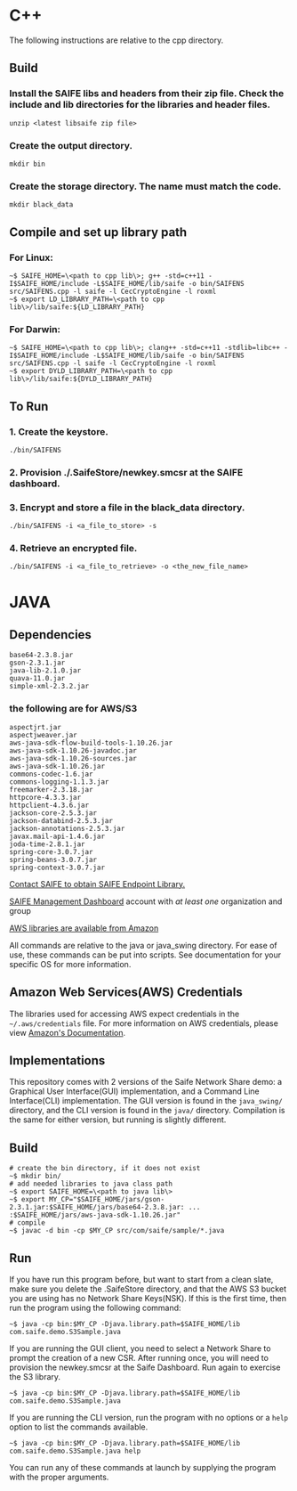 # C++
The following instructions are relative to the cpp directory.

## Build

### Install the SAIFE libs and headers from their zip file. Check the include and lib directories for the libraries and header files.
    unzip <latest libsaife zip file>

### Create the output directory.
    mkdir bin

### Create the storage directory.  The name must match the code.
    mkdir black_data

## Compile and set up library path

### For Linux:
    ~$ SAIFE_HOME=\<path to cpp lib\>; g++ -std=c++11 -I$SAIFE_HOME/include -L$SAIFE_HOME/lib/saife -o bin/SAIFENS src/SAIFENS.cpp -l saife -l CecCryptoEngine -l roxml
    ~$ export LD_LIBRARY_PATH=\<path to cpp lib\>/lib/saife:${LD_LIBRARY_PATH}

### For Darwin:
    ~$ SAIFE_HOME=\<path to cpp lib\>; clang++ -std=c++11 -stdlib=libc++ -I$SAIFE_HOME/include -L$SAIFE_HOME/lib/saife -o bin/SAIFENS src/SAIFENS.cpp -l saife -l CecCryptoEngine -l roxml
    ~$ export DYLD_LIBRARY_PATH=\<path to cpp lib\>/lib/saife:${DYLD_LIBRARY_PATH}

## To Run

### 1. Create the keystore.
    ./bin/SAIFENS

### 2. Provision ./.SaifeStore/newkey.smcsr at the SAIFE dashboard.

### 3. Encrypt and store a file in the black_data directory.
    ./bin/SAIFENS -i <a_file_to_store> -s

### 4. Retrieve an encrypted file.
    ./bin/SAIFENS -i <a_file_to_retrieve> -o <the_new_file_name>




# JAVA
## Dependencies
	base64-2.3.8.jar
	gson-2.3.1.jar 
	java-lib-2.1.0.jar 
	quava-11.0.jar
	simple-xml-2.3.2.jar
### the following are for AWS/S3
	aspectjrt.jar
	aspectjweaver.jar
	aws-java-sdk-flow-build-tools-1.10.26.jar
	aws-java-sdk-1.10.26-javadoc.jar
	aws-java-sdk-1.10.26-sources.jar
	aws-java-sdk-1.10.26.jar
	commons-codec-1.6.jar
	commons-logging-1.1.3.jar
	freemarker-2.3.18.jar
	httpcore-4.3.3.jar
	httpclient-4.3.6.jar
	jackson-core-2.5.3.jar
	jackson-databind-2.5.3.jar
	jackson-annotations-2.5.3.jar
	javax.mail-api-1.4.6.jar
	joda-time-2.8.1.jar
	spring-core-3.0.7.jar
	spring-beans-3.0.7.jar
	spring-context-3.0.7.jar


[Contact SAIFE to obtain SAIFE Endpoint Library.](http://saifeinc.com/company/contact_us/)

[SAIFE Management Dashboard](https://dashboard.saifeinc.com/) account with 
<i/>at least one</i> organization and group

[AWS libraries are available from Amazon](https://aws.amazon.com/sdk-for-java/)

All commands are relative to the java or java_swing directory.  For ease of use,
these commands can be put into scripts.  See documentation for your specific OS
for more information.

## Amazon Web Services(AWS) Credentials
The libraries used for accessing AWS expect credentials in the
`~/.aws/credentials` file.  For more information on AWS credentials, please view 
[Amazon's Documentation](http://docs.aws.amazon.com/AWSSdkDocsJava/latest/DeveloperGuide/credentials.html).

## Implementations
This repository comes with 2 versions of the Saife Network Share demo: a
Graphical User Interface(GUI) implementation, and a Command Line Interface(CLI)
implementation.  The GUI version is found in the `java_swing/` directory, and
the CLI version is found in the `java/` directory.  Compilation is the same for
either version, but running is slightly different.

## Build

    # create the bin directory, if it does not exist
    ~$ mkdir bin/
    # add needed libraries to java class path
    ~$ export SAIFE_HOME=\<path to java lib\>
    ~$ export MY_CP="$SAIFE_HOME/jars/gson-2.3.1.jar:$SAIFE_HOME/jars/base64-2.3.8.jar: ... :$SAIFE_HOME/jars/aws-java-sdk-1.10.26.jar"
    # compile
    ~$ javac -d bin -cp $MY_CP src/com/saife/sample/*.java

## Run
If you have run this program before, but want to start from a clean slate, make
sure you delete the .SaifeStore directory, and that the AWS S3 bucket you are 
using has no Network Share Keys(NSK). If this is the first time, then run the 
program using the following command:

    ~$ java -cp bin:$MY_CP -Djava.library.path=$SAIFE_HOME/lib com.saife.demo.S3Sample.java

If you are running the GUI client, you need to select a Network Share to prompt
the creation of a new CSR. After running once, you will need to provision the 
newkey.smcsr at the Saife Dashboard.  Run again to exercise the S3 library.

    ~$ java -cp bin:$MY_CP -Djava.library.path=$SAIFE_HOME/lib com.saife.demo.S3Sample.java

If you are running the CLI version, run the program with no options or a `help`
option to list the commands available.

    ~$ java -cp bin:$MY_CP -Djava.library.path=$SAIFE_HOME/lib com.saife.demo.S3Sample.java help
    
You can run any of these commands at launch by supplying the program with the 
proper arguments.

